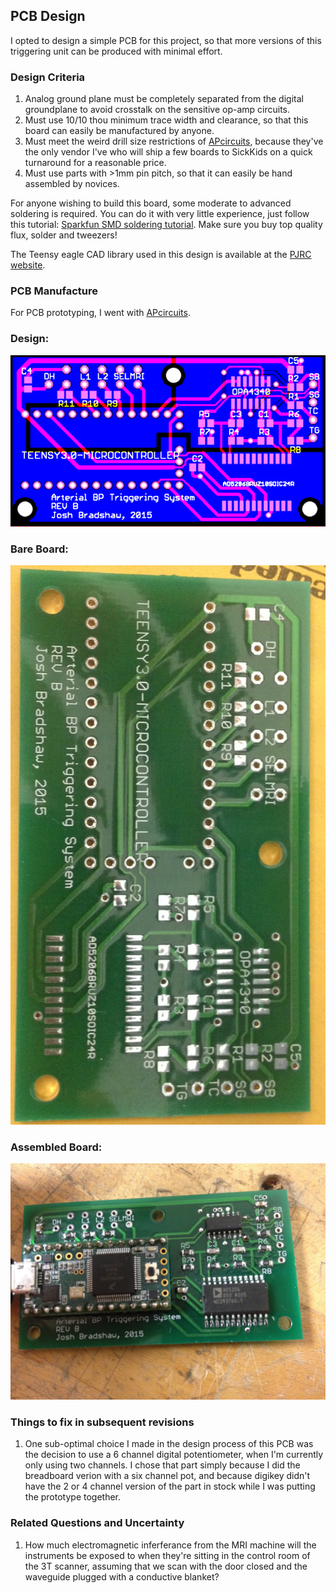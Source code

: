 ## PCB Design

I opted to design a simple PCB for this project, so that more versions of this triggering unit can be produced with minimal effort. 


### Design Criteria

1. Analog ground plane must be completely separated from the digital groundplane to avoid crosstalk on the sensitive op-amp circuits.
2. Must use 10/10 thou minimum trace width and clearance, so that this board can easily be manufactured by anyone.
3. Must meet the weird drill size restrictions of [APcircuits](http://apcircuits.com/), because they've the only vendor I've who will ship a few boards to SickKids on a quick turnaround for a reasonable price.
4. Must use parts with >1mm pin pitch, so that it can easily be hand assembled by novices.

For anyone wishing to build this board, some moderate to advanced soldering is required. You can do it with very little experience, just follow this tutorial: [Sparkfun SMD soldering tutorial](https://www.sparkfun.com/tutorials/96). Make sure you buy top quality flux, solder and tweezers!

The Teensy eagle CAD library used in this design is available at the [PJRC website](https://www.pjrc.com/teensy/eagle_lib.html). 

### PCB Manufacture

For PCB prototyping, I went with [APcircuits](http://apcircuits.com/). 

### Design:

![alt text](/images/pcb_layout.png "Circuit board layout")

### Bare Board:

![alt text](/images/bare_board.JPG "Circuit board layout")

### Assembled Board:

![alt text](/images/assembled_board.JPG "Circuit board layout")

### Things to fix in subsequent revisions

1. One sub-optimal choice I made in the design process of this PCB was the decision to use a 6 channel digital potentiometer, when I'm currently only using two channels. I chose that part simply because I did the breadboard verion with a six channel pot, and because digikey didn't have the 2 or 4 channel version of the part in stock while I was putting the prototype together.

### Related Questions and Uncertainty
1. How much electromagnetic inferferance from the MRI machine will the instruments be exposed to when they're sitting in the control room of the 3T scanner, assuming that we scan with the door closed and the waveguide plugged with a conductive blanket?
